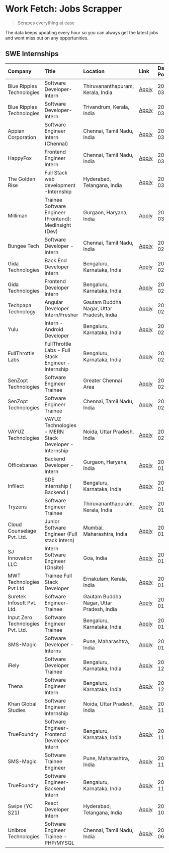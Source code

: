 # Work Fetch: Jobs Scrapper
> Scrapes everything at ease

The data keeps updating every hour so you can always get the latest jobs and wont miss out on any opportunities.

## SWE Internships
<!--START_SECTION:workfetch-->
| Company                           | Title                                                  | Location                                  | Link                                                                                                                                                                                                                                                                         | Date Posted   |
|:----------------------------------|:-------------------------------------------------------|:------------------------------------------|:-----------------------------------------------------------------------------------------------------------------------------------------------------------------------------------------------------------------------------------------------------------------------------|:--------------|
| Blue Ripples Technologies         | Software Developer- Intern                             | Thiruvananthapuram, Kerala, India         | [Apply](https://in.linkedin.com/jobs/view/software-developer-intern-at-blue-ripples-technologies-3850505983?position=9&pageNum=0&refId=%2FK0gXKqMLNC3mxxMQoE%2FdA%3D%3D&trackingId=RJGUq6dZE5m5sABGwLEs4A%3D%3D&trk=public_jobs_jserp-result_search-card)                    | 2024-03-09    |
| Blue Ripples Technologies         | Software Developer- Intern                             | Trivandrum, Kerala, India                 | [Apply](https://in.linkedin.com/jobs/view/software-developer-intern-at-blue-ripples-technologies-3850694934?position=5&pageNum=0&refId=%2FK0gXKqMLNC3mxxMQoE%2FdA%3D%3D&trackingId=iVNSIoUN%2FFXmFf8rLqoxTw%3D%3D&trk=public_jobs_jserp-result_search-card)                  | 2024-03-08    |
| Appian Corporation                | Software Engineer Intern (Chennai)                     | Chennai, Tamil Nadu, India                | [Apply](https://in.linkedin.com/jobs/view/software-engineer-intern-chennai-at-appian-corporation-3848335036?position=28&pageNum=0&refId=%2FK0gXKqMLNC3mxxMQoE%2FdA%3D%3D&trackingId=mYdpcbStBUYiFl3o6Ay9xw%3D%3D&trk=public_jobs_jserp-result_search-card)                   | 2024-03-07    |
| HappyFox                          | Frontend Engineer Intern                               | Chennai, Tamil Nadu, India                | [Apply](https://in.linkedin.com/jobs/view/frontend-engineer-intern-at-happyfox-3848357951?position=51&pageNum=0&refId=%2FK0gXKqMLNC3mxxMQoE%2FdA%3D%3D&trackingId=lsD3IIgujx%2BAxlhDLn%2FCGA%3D%3D&trk=public_jobs_jserp-result_search-card)                                 | 2024-03-07    |
| The Golden Rise                   | Full Stack web development -Internship                 | Hyderabad, Telangana, India               | [Apply](https://in.linkedin.com/jobs/view/full-stack-web-development-internship-at-the-golden-rise-3847033236?position=36&pageNum=0&refId=%2FK0gXKqMLNC3mxxMQoE%2FdA%3D%3D&trackingId=oCZhhYyfNyUdx0vqHMo2%2Fg%3D%3D&trk=public_jobs_jserp-result_search-card)               | 2024-03-05    |
| Milliman                          | Trainee Software Engineer (Frontend): MedInsight (Dev) | Gurgaon, Haryana, India                   | [Apply](https://in.linkedin.com/jobs/view/trainee-software-engineer-frontend-medinsight-dev-at-milliman-3792874280?position=6&pageNum=0&refId=%2FK0gXKqMLNC3mxxMQoE%2FdA%3D%3D&trackingId=AJeVCgUWNERrZi3Oxm%2BLpw%3D%3D&trk=public_jobs_jserp-result_search-card)           | 2024-03-01    |
| Bungee Tech                       | Software Developer - Intern                            | Chennai, Tamil Nadu, India                | [Apply](https://in.linkedin.com/jobs/view/software-developer-intern-at-bungee-tech-3842220746?position=47&pageNum=0&refId=%2FK0gXKqMLNC3mxxMQoE%2FdA%3D%3D&trackingId=qHfXWbV53I9%2BeIohU%2F7dLg%3D%3D&trk=public_jobs_jserp-result_search-card)                             | 2024-02-28    |
| Gida Technologies                 | Back End Developer Intern                              | Bengaluru, Karnataka, India               | [Apply](https://in.linkedin.com/jobs/view/back-end-developer-intern-at-gida-technologies-3836849295?position=41&pageNum=0&refId=%2FK0gXKqMLNC3mxxMQoE%2FdA%3D%3D&trackingId=5H3U4q5vfVGOfFDmx5YPyA%3D%3D&trk=public_jobs_jserp-result_search-card)                           | 2024-02-23    |
| Gida Technologies                 | Frontend Developer Intern                              | Bengaluru, Karnataka, India               | [Apply](https://in.linkedin.com/jobs/view/frontend-developer-intern-at-gida-technologies-3836040945?position=13&pageNum=0&refId=%2FK0gXKqMLNC3mxxMQoE%2FdA%3D%3D&trackingId=32ePUxCmglLChhA2aKP9LQ%3D%3D&trk=public_jobs_jserp-result_search-card)                           | 2024-02-21    |
| Techpapa Technology               | Angular Developer Intern/Fresher                       | Gautam Buddha Nagar, Uttar Pradesh, India | [Apply](https://in.linkedin.com/jobs/view/angular-developer-intern-fresher-at-techpapa-technology-3834305862?position=56&pageNum=0&refId=%2FK0gXKqMLNC3mxxMQoE%2FdA%3D%3D&trackingId=sY%2BD9BffndqVwnZ3VKC21A%3D%3D&trk=public_jobs_jserp-result_search-card)                | 2024-02-20    |
| Yulu                              | Intern - Android Developer                             | Bengaluru, Karnataka, India               | [Apply](https://in.linkedin.com/jobs/view/intern-android-developer-at-yulu-3834459982?position=49&pageNum=0&refId=%2FK0gXKqMLNC3mxxMQoE%2FdA%3D%3D&trackingId=L%2B62R1vs1CSrpgUEbqEzLQ%3D%3D&trk=public_jobs_jserp-result_search-card)                                       | 2024-02-19    |
| FullThrottle Labs                 | FullThrottle Labs - Full Stack Engineer - Internship   | Bengaluru, Karnataka, India               | [Apply](https://in.linkedin.com/jobs/view/fullthrottle-labs-full-stack-engineer-internship-at-fullthrottle-labs-3829636016?position=55&pageNum=0&refId=%2FK0gXKqMLNC3mxxMQoE%2FdA%3D%3D&trackingId=3CS5KvPaZIOTmcaDNIYh9w%3D%3D&trk=public_jobs_jserp-result_search-card)    | 2024-02-17    |
| SenZopt Technologies              | Software Engineer Trainee                              | Greater Chennai Area                      | [Apply](https://in.linkedin.com/jobs/view/software-engineer-trainee-at-senzopt-technologies-3827688781?position=32&pageNum=0&refId=%2FK0gXKqMLNC3mxxMQoE%2FdA%3D%3D&trackingId=HH94%2BCNsi5QpYuwF6YNVVA%3D%3D&trk=public_jobs_jserp-result_search-card)                      | 2024-02-12    |
| SenZopt Technologies              | Software Engineer Trainee                              | Chennai, Tamil Nadu, India                | [Apply](https://in.linkedin.com/jobs/view/software-engineer-trainee-at-senzopt-technologies-3827686880?position=45&pageNum=0&refId=%2FK0gXKqMLNC3mxxMQoE%2FdA%3D%3D&trackingId=oCYbg4%2F2ehYRkFaQ%2FN%2BThw%3D%3D&trk=public_jobs_jserp-result_search-card)                  | 2024-02-12    |
| VAYUZ Technologies                | VAYUZ Technologies - MERN Stack Developer - Internship | Noida, Uttar Pradesh, India               | [Apply](https://in.linkedin.com/jobs/view/vayuz-technologies-mern-stack-developer-internship-at-vayuz-technologies-3822619356?position=60&pageNum=0&refId=%2FK0gXKqMLNC3mxxMQoE%2FdA%3D%3D&trackingId=47FuIwZ1bipPqsYzmuqmCg%3D%3D&trk=public_jobs_jserp-result_search-card) | 2024-02-10    |
| Officebanao                       | Backend Developer - Intern                             | Gurgaon, Haryana, India                   | [Apply](https://in.linkedin.com/jobs/view/backend-developer-intern-at-officebanao-3814263731?position=24&pageNum=0&refId=%2FK0gXKqMLNC3mxxMQoE%2FdA%3D%3D&trackingId=DAwtUqu6j8zqSGzgAH%2Fl%2Bw%3D%3D&trk=public_jobs_jserp-result_search-card)                              | 2024-01-31    |
| Infilect                          | SDE internship ( Backend )                             | Bengaluru, Karnataka, India               | [Apply](https://in.linkedin.com/jobs/view/sde-internship-backend-at-infilect-3815120558?position=26&pageNum=0&refId=%2FK0gXKqMLNC3mxxMQoE%2FdA%3D%3D&trackingId=zSfIvl6JVtOoPmp22fsCYw%3D%3D&trk=public_jobs_jserp-result_search-card)                                       | 2024-01-25    |
| Tryzens                           | Software Engineer Trainee                              | Thiruvananthapuram, Kerala, India         | [Apply](https://in.linkedin.com/jobs/view/software-engineer-trainee-at-tryzens-3809363491?position=35&pageNum=0&refId=%2FK0gXKqMLNC3mxxMQoE%2FdA%3D%3D&trackingId=tX9ghdu9jAbeEDIkmZI11Q%3D%3D&trk=public_jobs_jserp-result_search-card)                                     | 2024-01-18    |
| Cloud Counselage Pvt. Ltd.        | Junior Software Engineer (Full stack Intern)           | Mumbai, Maharashtra, India                | [Apply](https://in.linkedin.com/jobs/view/junior-software-engineer-full-stack-intern-at-cloud-counselage-pvt-ltd-3803132814?position=25&pageNum=0&refId=%2FK0gXKqMLNC3mxxMQoE%2FdA%3D%3D&trackingId=dCPdR1C5k%2B9SVqvHCrRoIQ%3D%3D&trk=public_jobs_jserp-result_search-card) | 2024-01-11    |
| SJ Innovation LLC                 | Intern Software Engineer (Onsite)                      | Goa, India                                | [Apply](https://in.linkedin.com/jobs/view/intern-software-engineer-onsite-at-sj-innovation-llc-3799959011?position=38&pageNum=0&refId=%2FK0gXKqMLNC3mxxMQoE%2FdA%3D%3D&trackingId=eJ%2BlHvbsyWLjD64LyyVr9Q%3D%3D&trk=public_jobs_jserp-result_search-card)                   | 2024-01-11    |
| MWT Technologies Pvt Ltd          | Trainee Full Stack Developer                           | Ernakulam, Kerala, India                  | [Apply](https://in.linkedin.com/jobs/view/trainee-full-stack-developer-at-mwt-technologies-pvt-ltd-3800921715?position=8&pageNum=0&refId=%2FK0gXKqMLNC3mxxMQoE%2FdA%3D%3D&trackingId=PGyVC2R9uVUwJteAYUQk%2FQ%3D%3D&trk=public_jobs_jserp-result_search-card)                | 2024-01-09    |
| Suretek Infosoft Pvt. Ltd.        | Software Engineer-Trainee                              | Gautam Buddha Nagar, Uttar Pradesh, India | [Apply](https://in.linkedin.com/jobs/view/software-engineer-trainee-at-suretek-infosoft-pvt-ltd-3800934643?position=20&pageNum=0&refId=%2FK0gXKqMLNC3mxxMQoE%2FdA%3D%3D&trackingId=U7ry%2BhSfe9EgU6nZZP38rQ%3D%3D&trk=public_jobs_jserp-result_search-card)                  | 2024-01-09    |
| Input Zero Technologies Pvt. Ltd. | Software Engineer Trainee                              | Bengaluru, Karnataka, India               | [Apply](https://in.linkedin.com/jobs/view/software-engineer-trainee-at-input-zero-technologies-pvt-ltd-3800927643?position=30&pageNum=0&refId=%2FK0gXKqMLNC3mxxMQoE%2FdA%3D%3D&trackingId=MtiNuSoK%2FPAg4SMJn8lc2Q%3D%3D&trk=public_jobs_jserp-result_search-card)           | 2024-01-09    |
| SMS-Magic                         | Software Developer -Interns                            | Pune, Maharashtra, India                  | [Apply](https://in.linkedin.com/jobs/view/software-developer-interns-at-sms-magic-3799485343?position=33&pageNum=0&refId=%2FK0gXKqMLNC3mxxMQoE%2FdA%3D%3D&trackingId=SWMOkWwKKoz30M7trdJ%2BtA%3D%3D&trk=public_jobs_jserp-result_search-card)                                | 2024-01-05    |
| iRely                             | Software Developer Trainee                             | Bengaluru, Karnataka, India               | [Apply](https://in.linkedin.com/jobs/view/software-developer-trainee-at-irely-3801577534?position=12&pageNum=0&refId=%2FK0gXKqMLNC3mxxMQoE%2FdA%3D%3D&trackingId=AtjVdgPPi2n2i%2B6O5HmDRw%3D%3D&trk=public_jobs_jserp-result_search-card)                                    | 2023-12-22    |
| Thena                             | Software Engineer Intern                               | Bengaluru, Karnataka, India               | [Apply](https://in.linkedin.com/jobs/view/software-engineer-intern-at-thena-3778731751?position=15&pageNum=0&refId=%2FK0gXKqMLNC3mxxMQoE%2FdA%3D%3D&trackingId=%2BtYnNc%2FC%2Fl4Zbz3dj7WNRg%3D%3D&trk=public_jobs_jserp-result_search-card)                                  | 2023-12-05    |
| Khan Global Studies               | Software Engineer Internship                           | Noida, Uttar Pradesh, India               | [Apply](https://in.linkedin.com/jobs/view/software-engineer-internship-at-khan-global-studies-3766942197?position=50&pageNum=0&refId=%2FK0gXKqMLNC3mxxMQoE%2FdA%3D%3D&trackingId=uu%2B%2B0KZ82%2BMYWzVojoMw9Q%3D%3D&trk=public_jobs_jserp-result_search-card)                | 2023-11-27    |
| TrueFoundry                       | Software Engineer- Frontend Developer Intern           | Bengaluru, Karnataka, India               | [Apply](https://in.linkedin.com/jobs/view/software-engineer-frontend-developer-intern-at-truefoundry-3790095058?position=14&pageNum=0&refId=%2FK0gXKqMLNC3mxxMQoE%2FdA%3D%3D&trackingId=8%2B6%2F1qf6NazrCG9zrYapNA%3D%3D&trk=public_jobs_jserp-result_search-card)           | 2023-11-24    |
| SMS-Magic                         | Software Trainee Engineer                              | Pune, Maharashtra, India                  | [Apply](https://in.linkedin.com/jobs/view/software-trainee-engineer-at-sms-magic-3761409781?position=27&pageNum=0&refId=%2FK0gXKqMLNC3mxxMQoE%2FdA%3D%3D&trackingId=ww0ntGglcNDqb4oRcL7%2B8A%3D%3D&trk=public_jobs_jserp-result_search-card)                                 | 2023-11-16    |
| TrueFoundry                       | Software Engineer-Backend Intern                       | Bengaluru, Karnataka, India               | [Apply](https://in.linkedin.com/jobs/view/software-engineer-backend-intern-at-truefoundry-3779508170?position=29&pageNum=0&refId=%2FK0gXKqMLNC3mxxMQoE%2FdA%3D%3D&trackingId=hds30qtqlmAcYjzU1TdImg%3D%3D&trk=public_jobs_jserp-result_search-card)                          | 2023-11-10    |
| Swipe (YC S21)                    | React Developer Intern                                 | Hyderabad, Telangana, India               | [Apply](https://in.linkedin.com/jobs/view/react-developer-intern-at-swipe-yc-s21-3737600089?position=17&pageNum=0&refId=%2FK0gXKqMLNC3mxxMQoE%2FdA%3D%3D&trackingId=QA4THOVFtSYYKLRmwE%2FFIQ%3D%3D&trk=public_jobs_jserp-result_search-card)                                 | 2023-10-13    |
| Unibros Technologies              | Software Engineer Trainee - PHP/MYSQL                  | Chennai, Tamil Nadu, India                | [Apply](https://in.linkedin.com/jobs/view/software-engineer-trainee-php-mysql-at-unibros-technologies-3656599241?position=34&pageNum=0&refId=%2FK0gXKqMLNC3mxxMQoE%2FdA%3D%3D&trackingId=mBqAKg0zAm7HMF1lDBBOgw%3D%3D&trk=public_jobs_jserp-result_search-card)              | 2023-06-12    |
<!--END_SECTION:workfetch-->
